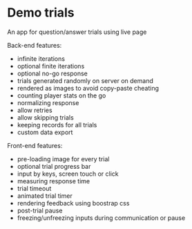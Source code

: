 # Demo trials

An app for question/answer trials using live page

Back-end features:
- infinite iterations
- optional finite iterations 
- optional no-go response
- trials generated randomly on server on demand
- rendered as images to avoid copy-paste cheating
- counting player stats on the go
- normalizing response
- allow retries
- allow skipping trials
- keeping records for all trials
- custom data export

Front-end features:
- pre-loading image for every trial
- optional trial progress bar
- input by keys, screen touch or click
- measuring response time
- trial timeout 
- animated trial timer
- rendering feedback using boostrap css
- post-trial pause
- freezing/unfreezing inputs during communication or pause